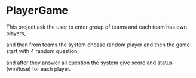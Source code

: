 # PlayerGame

This project ask the user to enter group of teams and each team has own players,

and then from teams the system chosse random player and then the game start with 4 random question,

and after they answer all question the system give score and status (win/lose) for each player.
